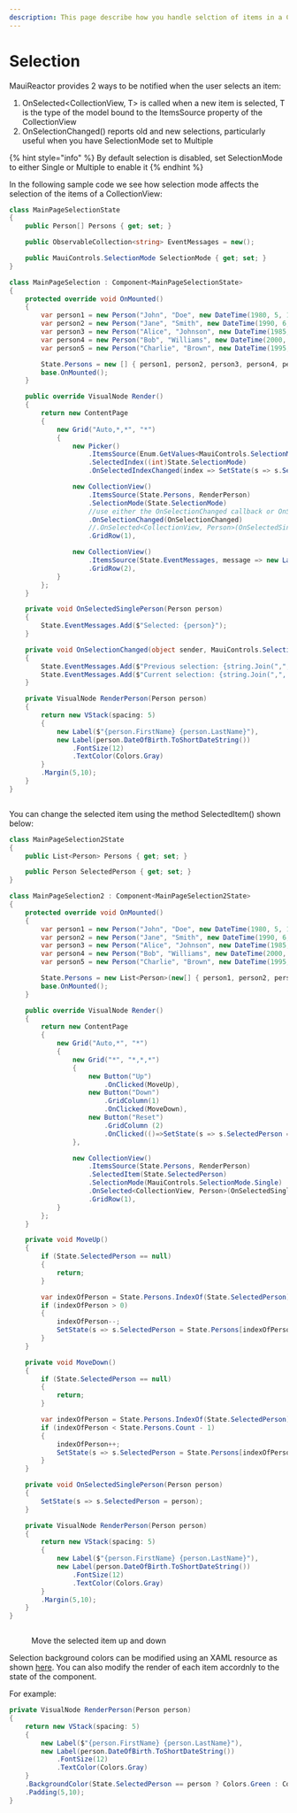 ```yaml
---
description: This page describe how you handle selction of items in a CollectionView
---
```


# Selection

MauiReactor provides 2 ways to be notified when the user selects an item:

1. OnSelected\<CollectionView, T> is called when a new item is selected, T is the type of the model bound to the ItemsSource property of the CollectionView
2. &#x20;OnSelectionChanged() reports old and new selections, particularly useful when you have SelectionMode set to Multiple

{% hint style="info" %}
By default selection is disabled, set SelectionMode to either Single or Multiple to enable it
{% endhint %}

In the following sample code we see how selection mode affects the selection of the items of a CollectionView:

```csharp
class MainPageSelectionState
{
    public Person[] Persons { get; set; }

    public ObservableCollection<string> EventMessages = new();

    public MauiControls.SelectionMode SelectionMode { get; set; }
}

class MainPageSelection : Component<MainPageSelectionState>
{
    protected override void OnMounted()
    {
        var person1 = new Person("John", "Doe", new DateTime(1980, 5, 10));
        var person2 = new Person("Jane", "Smith", new DateTime(1990, 6, 20));
        var person3 = new Person("Alice", "Johnson", new DateTime(1985, 7, 30));
        var person4 = new Person("Bob", "Williams", new DateTime(2000, 8, 15));
        var person5 = new Person("Charlie", "Brown", new DateTime(1995, 9, 25));

        State.Persons = new [] { person1, person2, person3, person4, person5 };
        base.OnMounted();
    }

    public override VisualNode Render()
    {
        return new ContentPage
        {
            new Grid("Auto,*,*", "*")
            {
                new Picker()
                    .ItemsSource(Enum.GetValues<MauiControls.SelectionMode>().Select(_=>_.ToString()).ToList())
                    .SelectedIndex((int)State.SelectionMode)
                    .OnSelectedIndexChanged(index => SetState(s => s.SelectionMode = (MauiControls.SelectionMode)index)),

                new CollectionView()
                    .ItemsSource(State.Persons, RenderPerson)
                    .SelectionMode(State.SelectionMode)
                    //use either the OnSelectionChanged callback or OnSelected<CollectionView, Person>
                    .OnSelectionChanged(OnSelectionChanged)
                    //.OnSelected<CollectionView, Person>(OnSelectedSinglePerson)
                    .GridRow(1),

                new CollectionView()
                    .ItemsSource(State.EventMessages, message => new Label(message).Margin(4,8))
                    .GridRow(2),
            }
        };
    }

    private void OnSelectedSinglePerson(Person person)
    {
        State.EventMessages.Add($"Selected: {person}");
    }

    private void OnSelectionChanged(object sender, MauiControls.SelectionChangedEventArgs args)
    {
        State.EventMessages.Add($"Previous selection: {string.Join(",", args.PreviousSelection)}");
        State.EventMessages.Add($"Current selection: {string.Join(",", args.CurrentSelection)}");
    }

    private VisualNode RenderPerson(Person person)
    {
        return new VStack(spacing: 5)
        {
            new Label($"{person.FirstName} {person.LastName}"),
            new Label(person.DateOfBirth.ToShortDateString())
                .FontSize(12)
                .TextColor(Colors.Gray)
        }
        .Margin(5,10);
    }
}

```

<figure><img src="../../../.gitbook/assets/image (1) (1) (1).png" alt=""><figcaption></figcaption></figure>

You can change the selected item using the method SelectedItem() shown below:

```csharp
class MainPageSelection2State
{
    public List<Person> Persons { get; set; }

    public Person SelectedPerson { get; set; }
}

class MainPageSelection2 : Component<MainPageSelection2State>
{
    protected override void OnMounted()
    {
        var person1 = new Person("John", "Doe", new DateTime(1980, 5, 10));
        var person2 = new Person("Jane", "Smith", new DateTime(1990, 6, 20));
        var person3 = new Person("Alice", "Johnson", new DateTime(1985, 7, 30));
        var person4 = new Person("Bob", "Williams", new DateTime(2000, 8, 15));
        var person5 = new Person("Charlie", "Brown", new DateTime(1995, 9, 25));

        State.Persons = new List<Person>(new[] { person1, person2, person3, person4, person5 });
        base.OnMounted();
    }

    public override VisualNode Render()
    {
        return new ContentPage
        {
            new Grid("Auto,*", "*")
            {
                new Grid("*", "*,*,*")
                {
                    new Button("Up")
                        .OnClicked(MoveUp),
                    new Button("Down")
                        .GridColumn(1)
                        .OnClicked(MoveDown),
                    new Button("Reset")
                        .GridColumn (2)
                        .OnClicked(()=>SetState(s => s.SelectedPerson = null)),
                },

                new CollectionView()
                    .ItemsSource(State.Persons, RenderPerson)
                    .SelectedItem(State.SelectedPerson)
                    .SelectionMode(MauiControls.SelectionMode.Single)
                    .OnSelected<CollectionView, Person>(OnSelectedSinglePerson)
                    .GridRow(1),
            }
        };
    }

    private void MoveUp()
    {
        if (State.SelectedPerson == null)
        {
            return;
        }

        var indexOfPerson = State.Persons.IndexOf(State.SelectedPerson);
        if (indexOfPerson > 0)
        {
            indexOfPerson--;
            SetState(s => s.SelectedPerson = State.Persons[indexOfPerson]);
        }
    }

    private void MoveDown()
    {
        if (State.SelectedPerson == null)
        {
            return;
        }

        var indexOfPerson = State.Persons.IndexOf(State.SelectedPerson);
        if (indexOfPerson < State.Persons.Count - 1)
        {
            indexOfPerson++;
            SetState(s => s.SelectedPerson = State.Persons[indexOfPerson]);
        }
    }

    private void OnSelectedSinglePerson(Person person)
    {
        SetState(s => s.SelectedPerson = person);
    }

    private VisualNode RenderPerson(Person person)
    {
        return new VStack(spacing: 5)
        {
            new Label($"{person.FirstName} {person.LastName}"),
            new Label(person.DateOfBirth.ToShortDateString())
                .FontSize(12)
                .TextColor(Colors.Gray)
        }
        .Margin(5,10);
    }
}

```

<figure><img src="../../../.gitbook/assets/image (2).png" alt=""><figcaption><p>Move the selected item up and down</p></figcaption></figure>

Selection background colors can be modified using an XAML resource as shown [here](https://learn.microsoft.com/en-us/dotnet/maui/user-interface/controls/collectionview/selection#change-selected-item-color). You can also modify the render of each item accordnly to the state of the component.

For example:

```csharp
private VisualNode RenderPerson(Person person)
{
    return new VStack(spacing: 5)
    {
        new Label($"{person.FirstName} {person.LastName}"),
        new Label(person.DateOfBirth.ToShortDateString())
            .FontSize(12)
            .TextColor(Colors.Gray)
    }
    .BackgroundColor(State.SelectedPerson == person ? Colors.Green : Colors.White)
    .Padding(5,10);
}
```

